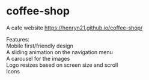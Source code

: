 # coffee-shop
A cafe website
https://henryn21.github.io/coffee-shop/ 
  
Features:   
Mobile first/friendly design    
A sliding animation on the navigation menu    
A carousel for the images   
Logo resizes based on screen size and scroll  
Icons 

